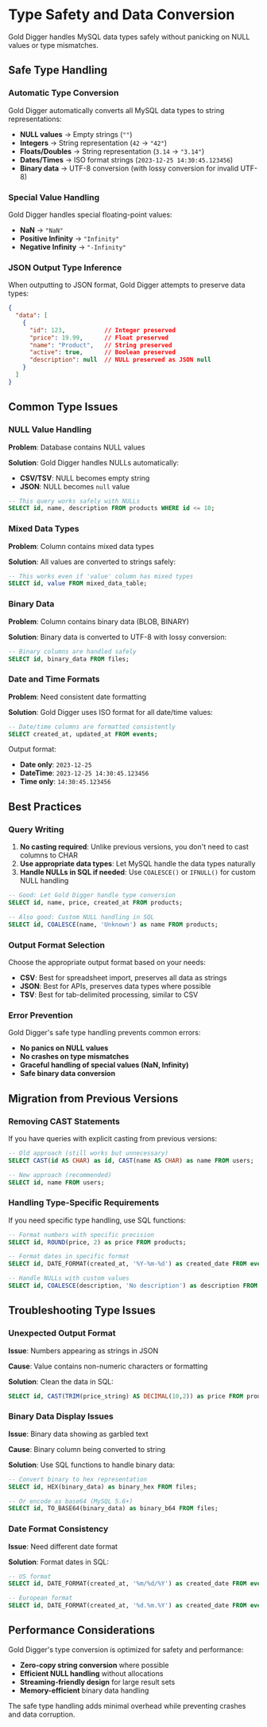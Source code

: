 # Type Safety and Data Conversion

Gold Digger handles MySQL data types safely without panicking on NULL values or type mismatches.

## Safe Type Handling

### Automatic Type Conversion

Gold Digger automatically converts all MySQL data types to string representations:

- **NULL values** → Empty strings (`""`)
- **Integers** → String representation (`42` → `"42"`)
- **Floats/Doubles** → String representation (`3.14` → `"3.14"`)
- **Dates/Times** → ISO format strings (`2023-12-25 14:30:45.123456`)
- **Binary data** → UTF-8 conversion (with lossy conversion for invalid UTF-8)

### Special Value Handling

Gold Digger handles special floating-point values:

- **NaN** → `"NaN"`
- **Positive Infinity** → `"Infinity"`
- **Negative Infinity** → `"-Infinity"`

### JSON Output Type Inference

When outputting to JSON format, Gold Digger attempts to preserve data types:

```json
{
  "data": [
    {
      "id": 123,           // Integer preserved
      "price": 19.99,      // Float preserved
      "name": "Product",   // String preserved
      "active": true,      // Boolean preserved
      "description": null  // NULL preserved as JSON null
    }
  ]
}
```

## Common Type Issues

### NULL Value Handling

**Problem**: Database contains NULL values

**Solution**: Gold Digger handles NULLs automatically:

- **CSV/TSV**: NULL becomes empty string
- **JSON**: NULL becomes `null` value

```sql
-- This query works safely with NULLs
SELECT id, name, description FROM products WHERE id <= 10;
```

### Mixed Data Types

**Problem**: Column contains mixed data types

**Solution**: All values are converted to strings safely:

```sql
-- This works even if 'value' column has mixed types
SELECT id, value FROM mixed_data_table;
```

### Binary Data

**Problem**: Column contains binary data (BLOB, BINARY)

**Solution**: Binary data is converted to UTF-8 with lossy conversion:

```sql
-- Binary columns are handled safely
SELECT id, binary_data FROM files;
```

### Date and Time Formats

**Problem**: Need consistent date formatting

**Solution**: Gold Digger uses ISO format for all date/time values:

```sql
-- Date/time columns are formatted consistently
SELECT created_at, updated_at FROM events;
```

Output format:

- **Date only**: `2023-12-25`
- **DateTime**: `2023-12-25 14:30:45.123456`
- **Time only**: `14:30:45.123456`

## Best Practices

### Query Writing

1. **No casting required**: Unlike previous versions, you don't need to cast columns to CHAR
2. **Use appropriate data types**: Let MySQL handle the data types naturally
3. **Handle NULLs in SQL if needed**: Use `COALESCE()` or `IFNULL()` for custom NULL handling

```sql
-- Good: Let Gold Digger handle type conversion
SELECT id, name, price, created_at FROM products;

-- Also good: Custom NULL handling in SQL
SELECT id, COALESCE(name, 'Unknown') as name FROM products;
```

### Output Format Selection

Choose the appropriate output format based on your needs:

- **CSV**: Best for spreadsheet import, preserves all data as strings
- **JSON**: Best for APIs, preserves data types where possible
- **TSV**: Best for tab-delimited processing, similar to CSV

### Error Prevention

Gold Digger's safe type handling prevents common errors:

- **No panics on NULL values**
- **No crashes on type mismatches**
- **Graceful handling of special values (NaN, Infinity)**
- **Safe binary data conversion**

## Migration from Previous Versions

### Removing CAST Statements

If you have queries with explicit casting from previous versions:

```sql
-- Old approach (still works but unnecessary)
SELECT CAST(id AS CHAR) as id, CAST(name AS CHAR) as name FROM users;

-- New approach (recommended)
SELECT id, name FROM users;
```

### Handling Type-Specific Requirements

If you need specific type handling, use SQL functions:

```sql
-- Format numbers with specific precision
SELECT id, ROUND(price, 2) as price FROM products;

-- Format dates in specific format
SELECT id, DATE_FORMAT(created_at, '%Y-%m-%d') as created_date FROM events;

-- Handle NULLs with custom values
SELECT id, COALESCE(description, 'No description') as description FROM items;
```

## Troubleshooting Type Issues

### Unexpected Output Format

**Issue**: Numbers appearing as strings in JSON

**Cause**: Value contains non-numeric characters or formatting

**Solution**: Clean the data in SQL:

```sql
SELECT id, CAST(TRIM(price_string) AS DECIMAL(10,2)) as price FROM products;
```

### Binary Data Display Issues

**Issue**: Binary data showing as garbled text

**Cause**: Binary column being converted to string

**Solution**: Use SQL functions to handle binary data:

```sql
-- Convert binary to hex representation
SELECT id, HEX(binary_data) as binary_hex FROM files;

-- Or encode as base64 (MySQL 5.6+)
SELECT id, TO_BASE64(binary_data) as binary_b64 FROM files;
```

### Date Format Consistency

**Issue**: Need different date format

**Solution**: Format dates in SQL:

```sql
-- US format
SELECT id, DATE_FORMAT(created_at, '%m/%d/%Y') as created_date FROM events;

-- European format
SELECT id, DATE_FORMAT(created_at, '%d.%m.%Y') as created_date FROM events;
```

## Performance Considerations

Gold Digger's type conversion is optimized for safety and performance:

- **Zero-copy string conversion** where possible
- **Efficient NULL handling** without allocations
- **Streaming-friendly design** for large result sets
- **Memory-efficient** binary data handling

The safe type handling adds minimal overhead while preventing crashes and data corruption.
